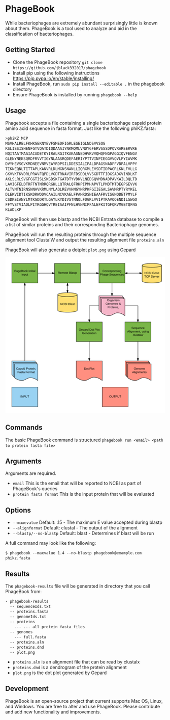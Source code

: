 # PhageBook


While bacteriophages are extremely abundant surprisingly little is known about them. PhageBook is a tool used to analyze and aid in the classification of bacteriophages.

## Getting Started
* Clone the PhageBook repository `git clone https://github.com/jblack332017/phagebook`
* Install pip using the following instructions https://pip.pypa.io/en/stable/installing/
* Install PhageBook, run `sudo pip install --editable .` in the phagebook directory
* Ensure PhageBook is installed by running `phagebook --help`

## Usage
Phagebook accepts a file containing a single bacteriophage capsid protein amino acid sequence in fasta format. 
Just like the following phiKZ.fasta:

```
>phiKZ MCP
MSVHALRELFKHKGEKNYEVFSMEDFIGRLESEIGLNDSVVSQG
RSLISSISHENFGTVQATDIQDAAAIYNKMQMLVNDYGFERVSSSDPQVRAREERVRE
NQITAATMAAIACADETKYIRALRGITKAKASNEDHVKVVQHQFNGPAGGIQVFENGV
GLENYNEKSQRDFRVVTIGYNLAASRQDEFAERIYPTTVINPIEGGVVQVLPYIAVMK
DVYHEVSGVKMDNEEVNMVEAYRDPSILDDESIALIPALDPAGSNADFFVDPALVPPY
TIKNEQNLTITTAPLKANVRLDLMGNSNANLLIQRGMLEVSDTIDPAGRLKNLFVLLG
GKVVKFKVDRLPRAVFQPDLVGDTRNAVIRFDSDDLVVSGDTTFIDGSADGVINDLKT
AKLSLRLSVGFGGTISLSKGDSKFGATDTYVDKVLNEDGQVMDNADPAVKAILDQLTD
LAVIGFELDTRFTNTNRRQRGHLLQTRALQFRHPIPMHAPVTLPMDTMTDEGPGEVVK
ALTVNTNIRNSNNAVKRMLNYLAQLREVVHNGYNRPKFGIIEGALSAVMRPTYRYKEL
DLEKVIDTIKSKDRWDDVCAAILNCVKAELFPAHRDSNIEAAFRVISGNQDETPMYLF
CSDKEIANYLMTKGDDRTLGAYLKYDIVSTNNQLFDGKLVVIPTRAVQQENDILSWGQ
FFYVSTVIADLPITRGGHQVTREIAAIPFNLHVNNIPFALEFKITGFQKVMGETQFNG
KLADLKP
```

PhageBook will then use blastp and the NCBI Entrata database to compile a a list of similar proteins and their corresponding Bacteriophage genomes. 

PhageBook will run the resulting proteins through the multiple sequence alignment tool ClustalW and output the resulting alignment file `proteins.aln` 

PhageBook will also generate a dotplot `plot.png` using Gepard

![alt text](https://github.com/jblack332017/phagebook/blob/master/Flow.png)

## Commands
The basic PhageBook command is structured `phagebook run <email> <path to protein fasta file>`

## Arguments
Arguments are required.
* `email` This is the email that will be reported to NCBI as part of PhageBook's queries
* `protein fasta format` This is the input protein that will be evaluated

## Options 
* `--maxevalue` Default: .15 - The maximum E value accepted during blastp
* `--alignformat` Default: clustal - The output of the alignment
* `--blastp/--no-blastp` Default: blast - Determines if blast will be run

A full command may look like the following:

```
$ phagebook --maxvalue 1.4 --no-blastp phagebook@example.com phikz.fasta
```

## Results

The `phagebook-results` file will be generated in directory that you call PhageBook from:
```
- phagebook-results
  -- sequenceIds.txt
  -- proteins.fasta
  -- genomeIds.txt
  -- proteins 
    --- ... all protein fasta files
  -- genomes 
    --- full.fasta
  -- proteins.aln
  -- proteins.dnd
  -- plot.png
```
* `proteins.aln` is an alignment file that can be read by clustalx
* `proteins.dnd` is a dendrogram of the protein alignment
* `plot.png` is the dot plot generated by Gepard

## Development 

PhageBook is an open-source project that current supports Mac OS, Linux, and Windows. You are free to alter and use PhageBook. Please contribute and add new functionality and improvements.



